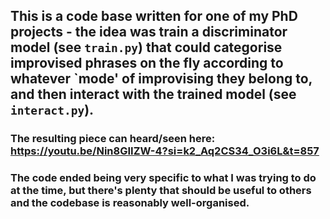 ## This is a code base written for one of my PhD projects - the idea was train a discriminator model (see ```train.py```) that could categorise improvised phrases on the fly according to whatever `mode' of improvising they belong to, and then interact with the trained model (see ```interact.py```). 

### The resulting piece can heard/seen here: https://youtu.be/Nin8GIIZW-4?si=k2_Aq2CS34_O3i6L&t=857

### The code ended being very specific to what I was trying to do at the time, but there's plenty that should be useful to others and the codebase is reasonably well-organised. 

